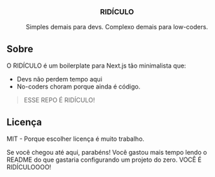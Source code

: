 <p align="center">
    <h3 align="center">RIDÍCULO</h3>
  </a>
</p>

<p align="center">
  Simples demais para devs. Complexo demais para low-coders.
</p>

## Sobre

O RIDÍCULO é um boilerplate para Next.js tão minimalista que:

* Devs não perdem tempo aqui
* No-coders choram porque ainda é código.

> ESSE REPO É RIDÍCULO!

## Licença
MIT - Porque escolher licença é muito trabalho.

Se você chegou até aqui, parabéns! Você gastou mais tempo lendo o README do que gastaria configurando um projeto do zero. VOCÊ É RIDÍCULOOOO!

